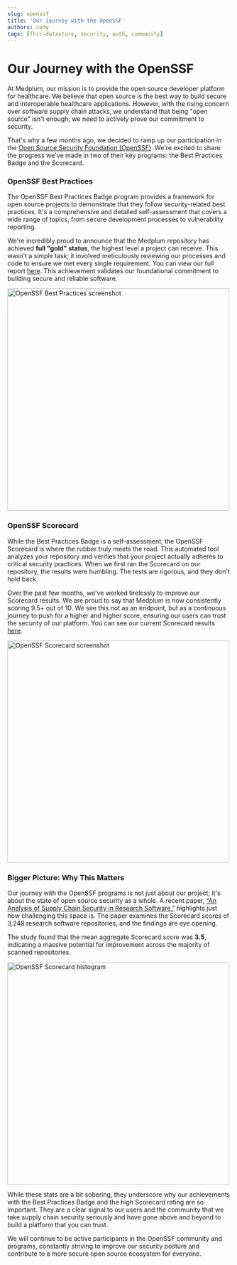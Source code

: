 ```yaml
---
slug: openssf
title: 'Our Journey with the OpenSSF'
authors: cody
tags: [fhir-datastore, security, auth, community]
---
```


# Our Journey with the OpenSSF

At Medplum, our mission is to provide the open source developer platform for healthcare. We believe that open source is the best way to build secure and interoperable healthcare applications. However, with the rising concern over software supply chain attacks, we understand that being "open source" isn't enough; we need to actively prove our commitment to security.

That's why a few months ago, we decided to ramp up our participation in the [Open Source Security Foundation (OpenSSF)](https://openssf.org/). We're excited to share the progress we've made in two of their key programs: the Best Practices Badge and the Scorecard.

<!--truncate-->

### OpenSSF Best Practices

The OpenSSF Best Practices Badge program provides a framework for open source projects to demonstrate that they follow security-related best practices. It's a comprehensive and detailed self-assessment that covers a wide range of topics, from secure development processes to vulnerability reporting.

We're incredibly proud to announce that the Medplum repository has achieved **full "gold" status**, the highest level a project can receive. This wasn't a simple task; it involved meticulously reviewing our processes and code to ensure we met every single requirement. You can view our full report [here](https://www.bestpractices.dev/en/projects/10900). This achievement validates our foundational commitment to building secure and reliable software.

<a href="https://www.bestpractices.dev/en/projects/10900" target="_blank"><img src="/img/compliance/openssf-best-practices-screenshot.webp" alt="OpenSSF Best Practices screenshot" width="500" /></a>

### OpenSSF Scorecard

While the Best Practices Badge is a self-assessment, the OpenSSF Scorecard is where the rubber truly meets the road. This automated tool analyzes your repository and verifies that your project actually adheres to critical security practices. When we first ran the Scorecard on our repository, the results were humbling. The tests are rigorous, and they don't hold back.

Over the past few months, we've worked tirelessly to improve our Scorecard results. We are proud to say that Medplum is now consistently scoring 9.5+ out of 10. We see this not as an endpoint, but as a continuous journey to push for a higher and higher score, ensuring our users can trust the security of our platform. You can see our current Scorecard results [here](https://scorecard.dev/viewer/?uri=github.com/medplum/medplum).

<a href="https://scorecard.dev/viewer/?uri=github.com/medplum/medplum" target="_blank"><img src="/img/compliance/openssf-scorecard-screenshot.webp" alt="OpenSSF Scorecard screenshot" width="500" /></a>

### Bigger Picture: Why This Matters

Our journey with the OpenSSF programs is not just about our project; it's about the state of open source security as a whole. A recent paper, [“An Analysis of Supply Chain Security in Research Software,”](https://arxiv.org/pdf/2508.03856) highlights just how challenging this space is. The paper examines the Scorecard scores of 3,248 research software repositories, and the findings are eye opening.

The study found that the mean aggregate Scorecard score was **3.5**, indicating a massive potential for improvement across the majority of scanned repositories.

<a href="https://arxiv.org/pdf/2508.03856" target="_blank"><img src="/img/compliance/openssf-histogram.webp" alt="OpenSSF Scorecard histogram" width="500" /></a>

While these stats are a bit sobering, they underscore why our achievements with the Best Practices Badge and the high Scorecard rating are so important. They are a clear signal to our users and the community that we take supply chain security seriously and have gone above and beyond to build a platform that you can trust.

We will continue to be active participants in the OpenSSF community and programs, constantly striving to improve our security posture and contribute to a more secure open source ecosystem for everyone.
